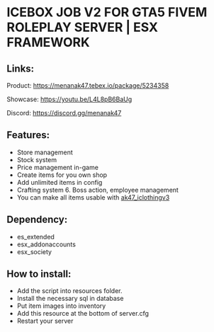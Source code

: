 # ICEBOX JOB V2 FOR GTA5 FIVEM ROLEPLAY SERVER | ESX FRAMEWORK
## Links:
Product: https://menanak47.tebex.io/package/5234358

Showcase: https://youtu.be/L4L8pB6BaUg

Discord: https://discord.gg/menanak47

## Features:

- Store management
- Stock system
- Price management in-game
- Create items for you own shop
- Add unlimited items in config
- Crafting system 6. Boss action, employee management
- You can make all items usable with [ak47_iclothingv3](https://menanak47.tebex.io/package/5235064)

## Dependency:

- es_extended
- esx_addonaccounts
- esx_society

## How to install:

- Add the script into resources folder.
- Install the necessary sql in database
- Put item images into inventory
- Add this resource at the bottom of server.cfg
- Restart your server
